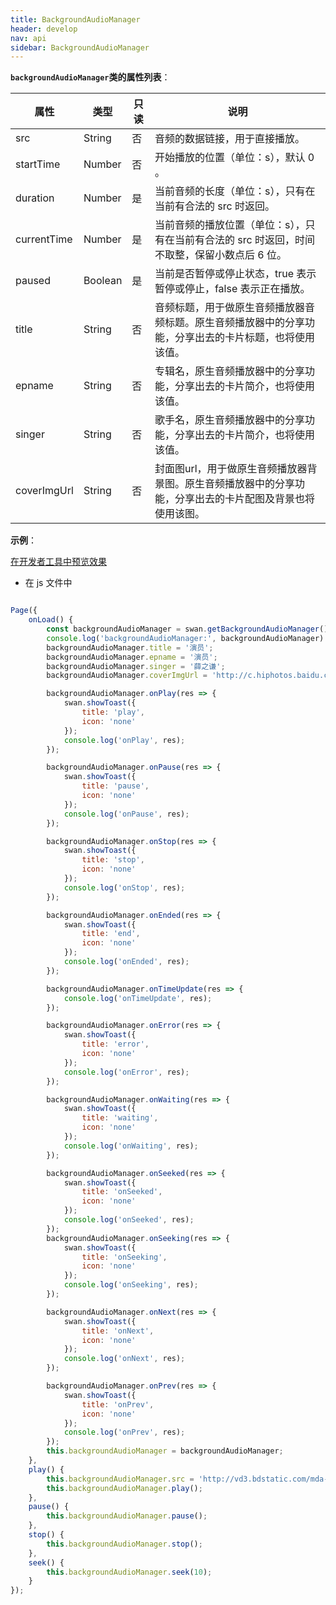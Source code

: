 ```yaml
---
title: BackgroundAudioManager
header: develop
nav: api
sidebar: BackgroundAudioManager
---
```



**`backgroundAudioManager`类的属性列表**：

|属性 | 类型 |  只读 |说明 |
|---- | ---- | ---- | ---- |
|src |String |  否 |音频的数据链接，用于直接播放。|
|startTime |Number | 否 |开始播放的位置（单位：s），默认 0 。|
|duration |Number |是 |当前音频的长度（单位：s），只有在当前有合法的 src 时返回。 |
|currentTime |Number | 是 |当前音频的播放位置（单位：s），只有在当前有合法的 src 时返回，时间不取整，保留小数点后 6 位。 |
|paused |Boolean |是 |当前是否暂停或停止状态，true 表示暂停或停止，false 表示正在播放。 |
|title |String |否 |音频标题，用于做原生音频播放器音频标题。原生音频播放器中的分享功能，分享出去的卡片标题，也将使用该值。 |
|epname |String |否 |专辑名，原生音频播放器中的分享功能，分享出去的卡片简介，也将使用该值。 |
|singer |String |否 |歌手名，原生音频播放器中的分享功能，分享出去的卡片简介，也将使用该值。 |
|coverImgUrl |String |否 |封面图url，用于做原生音频播放器背景图。原生音频播放器中的分享功能，分享出去的卡片配图及背景也将使用该图。 |


 
**示例**：

<a href="swanide://fragment/7fb2d76b501e08dd2249246b87fbfcfe1573420173331" title="在开发者工具中预览效果" target="_self">在开发者工具中预览效果</a>

* 在 js 文件中

```javascript

Page({
    onLoad() {
        const backgroundAudioManager = swan.getBackgroundAudioManager();
        console.log('backgroundAudioManager:', backgroundAudioManager)
        backgroundAudioManager.title = '演员';
        backgroundAudioManager.epname = '演员';
        backgroundAudioManager.singer = '薛之谦';
        backgroundAudioManager.coverImgUrl = 'http://c.hiphotos.baidu.com/super/pic/item/8b13632762d0f703e34c0f6304fa513d2797c597.jpg';

        backgroundAudioManager.onPlay(res => {
            swan.showToast({
                title: 'play',
                icon: 'none'
            });
            console.log('onPlay', res);
        });

        backgroundAudioManager.onPause(res => {
            swan.showToast({
                title: 'pause',
                icon: 'none'
            });
            console.log('onPause', res);
        });

        backgroundAudioManager.onStop(res => {
            swan.showToast({
                title: 'stop',
                icon: 'none'
            });
            console.log('onStop', res);
        });

        backgroundAudioManager.onEnded(res => {
            swan.showToast({
                title: 'end',
                icon: 'none'
            });
            console.log('onEnded', res);
        });

        backgroundAudioManager.onTimeUpdate(res => {
            console.log('onTimeUpdate', res);
        });

        backgroundAudioManager.onError(res => {
            swan.showToast({
                title: 'error',
                icon: 'none'
            });
            console.log('onError', res);
        });

        backgroundAudioManager.onWaiting(res => {
            swan.showToast({
                title: 'waiting',
                icon: 'none'
            });
            console.log('onWaiting', res);
        });

        backgroundAudioManager.onSeeked(res => {
            swan.showToast({
                title: 'onSeeked',
                icon: 'none'
            });
            console.log('onSeeked', res);
        });
        backgroundAudioManager.onSeeking(res => {
            swan.showToast({
                title: 'onSeeking',
                icon: 'none'
            });
            console.log('onSeeking', res);
        });

        backgroundAudioManager.onNext(res => {
            swan.showToast({
                title: 'onNext',
                icon: 'none'
            });
            console.log('onNext', res);
        });

        backgroundAudioManager.onPrev(res => {
            swan.showToast({
                title: 'onPrev',
                icon: 'none'
            });
            console.log('onPrev', res);
        });
        this.backgroundAudioManager = backgroundAudioManager;
    },
    play() {
        this.backgroundAudioManager.src = 'http://vd3.bdstatic.com/mda-ic7mxzt5cvz6f4y5/mda-ic7mxzt5cvz6f4y5.mp3';
        this.backgroundAudioManager.play();
    },
    pause() {
        this.backgroundAudioManager.pause();
    },
    stop() {
        this.backgroundAudioManager.stop();
    },
    seek() {
        this.backgroundAudioManager.seek(10);
    }
});

```

